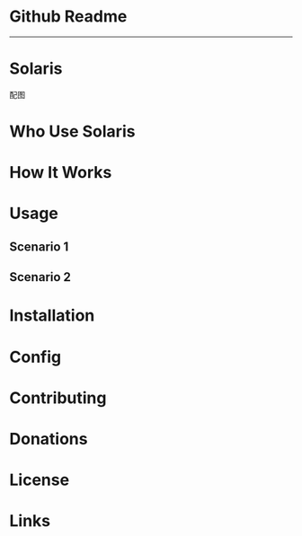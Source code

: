 # Github Readme



---

# Solaris



配图

# Who Use Solaris


# How It Works



# Usage

## Scenario 1


## Scenario 2



# Installation



# Config



# Contributing



# **Donations**



# License



# Links


